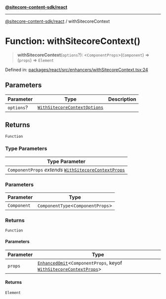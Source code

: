[**@sitecore-content-sdk/react**](../README.md)

***

[@sitecore-content-sdk/react](../README.md) / withSitecoreContext

# Function: withSitecoreContext()

> **withSitecoreContext**(`options`?): \<`ComponentProps`\>(`Component`) => (`props`) => `Element`

Defined in: [packages/react/src/enhancers/withSitecoreContext.tsx:24](https://github.com/Sitecore/xmc-jss-dev/blob/ecfb4b66ff16c45f596cda74396c27d7d39de5a5/packages/react/src/enhancers/withSitecoreContext.tsx#L24)

## Parameters

| Parameter | Type | Description |
| ------ | ------ | ------ |
| `options`? | [`WithSitecoreContextOptions`](../interfaces/WithSitecoreContextOptions.md) |  |

## Returns

`Function`

### Type Parameters

| Type Parameter |
| ------ |
| `ComponentProps` *extends* [`WithSitecoreContextProps`](../interfaces/WithSitecoreContextProps.md) |

### Parameters

| Parameter | Type |
| ------ | ------ |
| `Component` | `ComponentType`\<`ComponentProps`\> |

### Returns

`Function`

#### Parameters

| Parameter | Type |
| ------ | ------ |
| `props` | [`EnhancedOmit`](../type-aliases/EnhancedOmit.md)\<`ComponentProps`, keyof [`WithSitecoreContextProps`](../interfaces/WithSitecoreContextProps.md)\> |

#### Returns

`Element`
